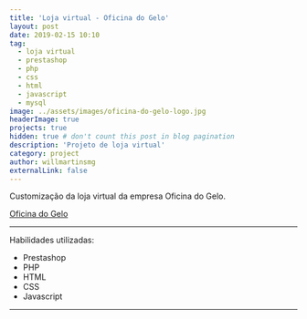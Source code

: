 ```yaml
---
title: 'Loja virtual - Oficina do Gelo'
layout: post
date: 2019-02-15 10:10
tag:
  - loja virtual
  - prestashop
  - php
  - css
  - html
  - javascript
  - mysql
image: ../assets/images/oficina-do-gelo-logo.jpg
headerImage: true
projects: true
hidden: true # don't count this post in blog pagination
description: 'Projeto de loja virtual'
category: project
author: willmartinsmg
externalLink: false
---
```


Customização da loja virtual da empresa Oficina do Gelo.

<a href="https://oficinadogelo.com.br" target="_blank">Oficina do Gelo</a>

---

Habilidades utilizadas:

- Prestashop
- PHP
- HTML
- CSS
- Javascript

---
